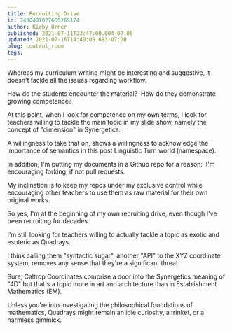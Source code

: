 ```yaml
---
title: Recruiting Drive
id: 7430481027655269174
author: Kirby Urner
published: 2021-07-11T23:47:00.004-07:00
updated: 2021-07-16T14:40:09.683-07:00
blog: control_room
tags: 
---
```


[](https://blogger.googleusercontent.com/img/b/R29vZ2xl/AVvXsEgDotMKPKD-M8__Jvw3Vv2DKCnBGcs-01g1ik4pXBdYMHAB1Mr6ZmjUezwBHgcvMBQyFhLAc5grqMjlegRNwQBWGZZoum0eMMDOtneM0OZfEgSxao1mW6ajjNmpSCSbDNskTJnV/s400/4073009388_e924a4091c_o.gif)
Whereas my curriculum writing might be interesting and suggestive, it doesn't tackle all the issues regarding workflow.  

How do the students encounter the material?  How do they demonstrate growing competence?

At this point, when I look for competence on my own terms, I look for teachers willing to tackle the main topic in my slide show, namely the concept of "dimension" in Synergetics.  

A willingness to take that on, shows a willingness to acknowledge the importance of semantics in this post Linguistic Turn world (namespace).

In addition, I'm putting my documents in a Github repo for a reason:  I'm encouraging forking, if not pull requests.  

My inclination is to keep my repos under my exclusive control while encouraging other teachers to use them as raw material for their own original works.

So yes, I'm at the beginning of my own recruiting drive, even though I've been recruiting for decades.  

I'm still looking for teachers willing to actually tackle a topic as exotic and esoteric as Quadrays.  

I think calling them "syntactic sugar", another "API" to the XYZ coordinate system, removes any sense that they're a significant threat.  

Sure, Caltrop Coordinates comprise a door into the Synergetics meaning of "4D" but that's a topic more in art and architecture than in Establishment Mathematics (EM). 

Unless you're into investigating the philosophical foundations of mathematics, Quadrays might remain an idle curiosity, a trinket, or a harmless gimmick.